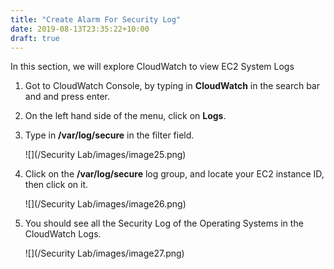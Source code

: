 ```yaml
---
title: "Create Alarm For Security Log"
date: 2019-08-13T23:35:22+10:00
draft: true
---
```


In this section, we will explore CloudWatch to view EC2 System Logs

1. Got to CloudWatch Console, by typing in **CloudWatch** in the search bar and and press enter.

2. On the left hand side of the menu, click on **Logs**.

3. Type in **/var/log/secure** in the filter field.

	![](/Security Lab/images/image25.png)

4. Click on the **/var/log/secure** log group, and locate your EC2 instance ID, then 	click on it.
	
	![](/Security Lab/images/image26.png)

5. You should see all the Security Log of the Operating Systems in the CloudWatch Logs.

	![](/Security Lab/images/image27.png) 